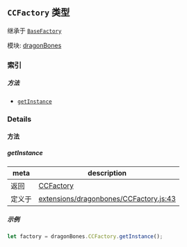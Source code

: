 ## `CCFactory` 类型

继承于 [`BaseFactory`](BaseFactory.md)


模块: [dragonBones](../modules/dragonBones.md)





### 索引



##### 方法

  - [`getInstance`](#getinstance) 



### Details




<!-- Method Block -->
#### 方法


##### getInstance



| meta | description |
|------|-------------|
| 返回 | <a href="../classes/CCFactory.html" class="crosslink">CCFactory</a> 
| 定义于 | [extensions/dragonbones/CCFactory.js:43](https://github.com/cocos-creator/engine/blob/18c4ff6051c255c06377a9b26bc00d4567180ae4/extensions/dragonbones/CCFactory.js#L43) |


##### 示例

```js
let factory = dragonBones.CCFactory.getInstance();
```


